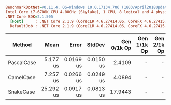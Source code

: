 ``` ini

BenchmarkDotNet=v0.11.4, OS=Windows 10.0.17134.706 (1803/April2018Update/Redstone4)
Intel Core i7-6700K CPU 4.00GHz (Skylake), 1 CPU, 8 logical and 4 physical cores
.NET Core SDK=2.1.505
  [Host]     : .NET Core 2.1.9 (CoreCLR 4.6.27414.06, CoreFX 4.6.27415.01), 64bit RyuJIT
  DefaultJob : .NET Core 2.1.9 (CoreCLR 4.6.27414.06, CoreFX 4.6.27415.01), 64bit RyuJIT


```
|     Method |      Mean |     Error |    StdDev | Gen 0/1k Op | Gen 1/1k Op | Gen 2/1k Op | Allocated Memory/Op |
|----------- |----------:|----------:|----------:|------------:|------------:|------------:|--------------------:|
| PascalCase |  5.177 us | 0.0169 us | 0.0150 us |      2.4109 |           - |           - |             9.91 KB |
|  CamelCase |  7.257 us | 0.0266 us | 0.0249 us |      4.0894 |           - |           - |            16.77 KB |
|  SnakeCase | 25.292 us | 0.0917 us | 0.0813 us |     17.9443 |           - |           - |            73.52 KB |
